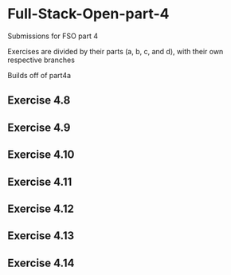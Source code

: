# Full-Stack-Open-part-4
Submissions for FSO part 4

Exercises are divided by their parts (a, b, c, and d), with their own respective branches

Builds off of part4a

## Exercise 4.8

## Exercise 4.9

## Exercise 4.10

## Exercise 4.11

## Exercise 4.12

## Exercise 4.13

## Exercise 4.14

